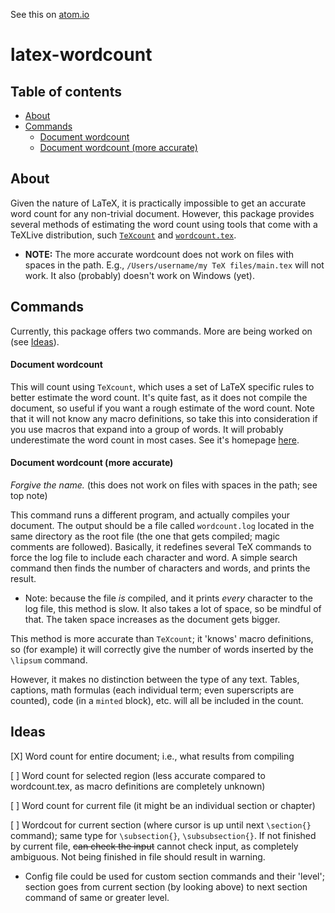 See this on [atom.io](https://atom.io/packages/latex-wordcount)

# latex-wordcount

## Table of contents
- [About](#about)
- [Commands](#commands)
  - [Document wordcount](#document-wordcount)
  - [Document wordcount (more accurate)](#document-wordcount-more-accurate)


## About
Given the nature of LaTeX, it is practically impossible to get an accurate word count for any non-trivial document. However, this package provides several methods of estimating the word count using tools that come with a TeXLive distribution, such [`TeXcount`](http://app.uio.no/ifi/texcount/) and [`wordcount.tex`](https://ctan.org/pkg/wordcount).

- **NOTE:** The more accurate wordcount does not work on files with spaces in the path. E.g., `/Users/username/my TeX files/main.tex` will not work. It also (probably) doesn't work on Windows (yet).

## Commands
Currently, this package offers two commands. More are being worked on (see [Ideas](#ideas)).

#### Document wordcount
This will count using `TeXcount`, which uses a set of LaTeX specific rules to better estimate the word count. It's quite fast, as it does not compile the document, so useful if you want a rough estimate of the word count. Note that it will not know any macro definitions, so take this into consideration if you use macros that expand into a group of words. It will probably underestimate the word count in most cases. See it's homepage [here](http://app.uio.no/ifi/texcount/).

#### Document wordcount (more accurate)
_Forgive the name._ (this does not work on files with spaces in the path; see top note)

This command runs a different program, and actually compiles your document. The output should be a file called `wordcount.log` located in the same directory as the root file (the one that gets compiled; magic comments are followed). Basically, it redefines several TeX commands to force the log file to include each character and word. A simple search command then finds the number of characters and words, and prints the result.
  - Note: because the file _is_ compiled, and it prints _every_ character to the log file, this method is slow. It also takes a lot of space, so be mindful of that. The taken space increases as the document gets bigger.

This method is more accurate than `TeXcount`; it 'knows' macro definitions, so (for example) it will correctly give the number of words inserted by the `\lipsum` command.

However, it makes no distinction between the type of any text. Tables, captions, math formulas (each individual term; even superscripts are counted), code (in a `minted` block), etc. will all be included in the count.


## Ideas
[X] Word count for entire document; i.e., what results from compiling

[ ] Word count for selected region (less accurate compared to wordcount.tex, as macro definitions are completely unknown)

[ ] Word count for current file (it might be an individual section or chapter)

[ ] Wordcout for current section (where cursor is up until next `\section{}` command); same type for `\subsection{}`, `\subsubsection{}`. If not finished by current file, ~~can check the input~~ cannot check input, as completely ambiguous. Not being finished in file should result in warning.

  - Config file could be used for custom section commands and their 'level'; section goes from current section (by looking above) to next section command of same or greater level.
